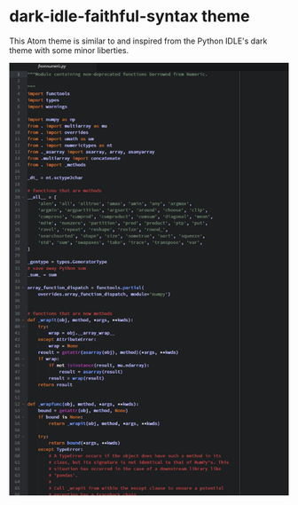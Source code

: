 # dark-idle-faithful-syntax theme

This Atom theme is similar to and inspired from the Python IDLE's dark theme with some minor liberties.

![From numpy source code](Screenshot.png)
